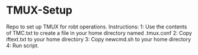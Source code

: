 # TMUX-Setup
Repo to set up TMUX for robt operations. 
Instructions:
1: Use the contents of TMC.txt to create a file in your home directory named .tmux.conf
2: Copy iftext.txt to your home directory
3: Copy newcmd.sh to your home directory
4: Run script. 
